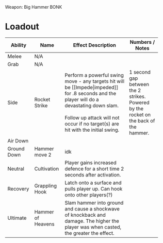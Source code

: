 Weapon: Big Hammer
BONK
# Loadout

| Ability     | Name              | Effect Description                                                                                                                                                                                                                | Numbers / Notes                                                                         |
| ----------- | ----------------- | --------------------------------------------------------------------------------------------------------------------------------------------------------------------------------------------------------------------------------- | --------------------------------------------------------------------------------------- |
| Melee       | N/A               |                                                                                                                                                                                                                                   |                                                                                         |
| Grab        | N/A               |                                                                                                                                                                                                                                   |                                                                                         |
| Side        | Rocket Strike     | Perform a powerful swing move - any targets hit will be [[Impede\|impeded]] for .8 seconds and the player will do a devastating down slam.<br><br>Follow up attack will not occur if no target(s) are hit with the initial swing. | 1 second gap between the 2 strikes.<br>Powered by the rocket on the back of the hammer. |
| Air Down    |                   |                                                                                                                                                                                                                                   |                                                                                         |
| Ground Down | Hammer move 2     | idk                                                                                                                                                                                                                               |                                                                                         |
| Neutral     | Cultivation       | Player gains increased defence for a short time 2 seconds after activation.                                                                                                                                                       |                                                                                         |
| Recovery    | Grappling Hook    | Latch onto a surface and pulls player up.  Can hook onto other players(?)                                                                                                                                                         |                                                                                         |
| Ultimate    | Hammer of Heavens | Slam hammer into ground and cause a shockwave of knockback and damage.  The higher the player was when casted, the greater the effect.                                                                                            |                                                                                         |
